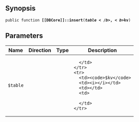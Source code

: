 ## Synopsis

<code>public function <b>[[DBCore]]::insert</b>(<b>$table</b>, <b>$kv</b>)</code>

## Parameters

<table>
  <thead>
    <tr>
      <th>Name</th>
      <th>Direction</th>
      <th>Type</th>
      <th>Description</th>
    </tr>
  </thead>
  <tbody>
    <tr>
      <td><code>$table</code>
      <td><i></i></td>
      <td></td>
      <td>

      </td>
    </tr>
    <tr>
      <td><code>$kv</code>
      <td><i></i></td>
      <td></td>
      <td>

      </td>
    </tr>
  </tbody>
</table>

